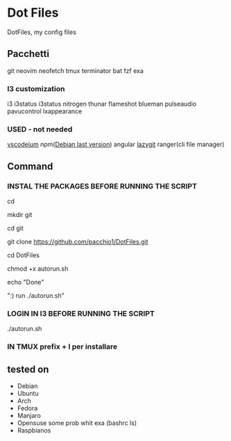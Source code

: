# Dot Files

DotFiles, my config files

## Pacchetti

git neovim neofetch tmux terminator bat fzf exa

### I3 customization

i3 i3status i3status nitrogen thunar flameshot blueman pulseaudio pavucontrol lxappearance

### USED - not needed

[vscodeium](https://vscodium.com/) npm([Debian last version](https://deb.nodesource.com/)) angular [lazygit](https://github.com/jesseduffield/lazygit) ranger(cli file manager)

## Command

### INSTAL THE PACKAGES BEFORE RUNNING THE SCRIPT

cd

mkdir git

cd git

git clone <https://github.com/pacchio1/DotFiles.git>

cd DotFiles

chmod +x autorun.sh

echo "Done"

":) run ./autorun.sh"

### LOGIN IN I3 BEFORE RUNNING THE SCRIPT

./autorun.sh

### IN TMUX prefix + I per installare

## tested on

- Debian
- Ubuntu
- Arch
- Fedora
- Manjaro
- Opensuse some prob whit exa (bashrc ls)
- Raspbianos
